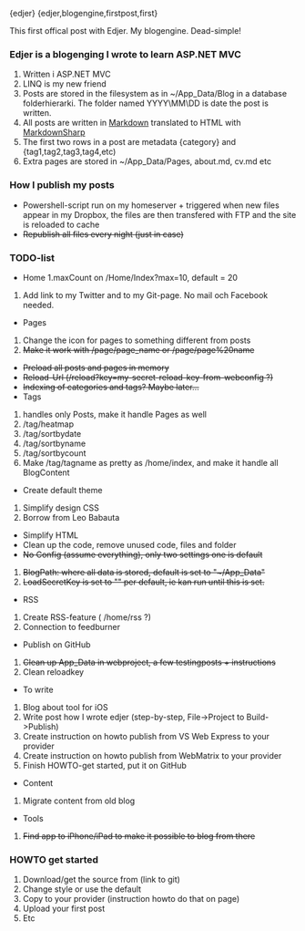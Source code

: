 {edjer}
{edjer,blogengine,firstpost,first}

This first offical post with Edjer. My blogengine. Dead-simple!

### Edjer is a blogenging I wrote to learn ASP.NET MVC

1. Written i ASP.NET MVC
2. LINQ is my new friend
3. Posts are stored in the filesystem as in ~/App_Data/Blog in a database folderhierarki. The folder named YYYY\MM\DD is date the post is written.
4. All posts are written in [Markdown](http://daringfireball.net/projects/markdown/) translated to HTML with [MarkdownSharp](http://code.google.com/p/markdownsharp/)
5. The first two rows in a post are metadata {category} and {tag1,tag2,tag3,tag4,etc)
6. Extra pages are stored in ~/App_Data/Pages, about.md, cv.md etc

### How I publish my posts
- Powershell-script run on my homeserver + triggered when new files appear in my Dropbox, the files are then transfered with FTP and the site is reloaded to cache
- <strike>Republish all files every night (just in case)</strike>

### TODO-list

- Home
1.maxCount on /Home/Index?max=10, default = 20
1. Add link to my Twitter and to my Git-page. No mail och Facebook needed.
- Pages
1. Change the icon for pages to something different from posts
1. <strike>Make it work with /page/page_name or /page/page%20name</strike>
- <strike>Preload all posts and pages in memory</strike>
- <strike>Reload-Url (/reload?key=my-secret-reload-key-from-webconfig ?)</strike>
- <strike>Indexing of categories and tags? Maybe later...</strike>
- Tags
1. handles only Posts, make it handle Pages as well
1. /tag/heatmap
1. /tag/sortbydate
1. /tag/sortbyname
1. /tag/sortbycount
1. Make /tag/tagname as pretty as /home/index, and make it handle all BlogContent
- Create default theme
1. Simplify design CSS
1. Borrow from Leo Babauta
- Simplify HTML
- Clean up the code, remove unused code, files and folder
- <strike>No Config (assume everything), only two settings one is default</strike>
1. <strike>BlogPath: where all data is stored, default is set to "~/App_Data"</strike>
1. <strike>LoadSecretKey is set to "" per default, ie kan run until this is set.</strike>
- RSS
1. Create RSS-feature ( /home/rss ?)
1. Connection to feedburner 
- Publish on GitHub
1. <strike>Clean up App_Data in webproject, a few testingposts + instructions </strike>
1. Clean reloadkey
- To write
1. Blog about tool for iOS
1. Write post how I wrote edjer (step-by-step, File->Project to Build->Publish)
1. Create instruction on howto publish from VS Web Express to your provider
1. Create instruction on howto publish from WebMatrix to your provider
1. Finish HOWTO-get started, put it on GitHub
- Content
1. Migrate content from old blog
- Tools
1. <strike>Find app to iPhone/iPad to make it possible to blog from there</strike>



### HOWTO get started
1. Download/get the source from (link to git)
1. Change style or use the default
1. Copy to your provider (instruction howto do that on page)
1. Upload your first post
1. Etc



   